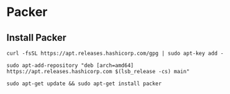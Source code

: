 # Packer

## Install Packer
```terminal
curl -fsSL https://apt.releases.hashicorp.com/gpg | sudo apt-key add -
```
```terminal
sudo apt-add-repository "deb [arch=amd64] https://apt.releases.hashicorp.com $(lsb_release -cs) main"
```
```terminal
sudo apt-get update && sudo apt-get install packer
```